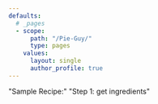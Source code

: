 ```yaml
---
defaults:
  # _pages
  - scope:
      path: "/Pie-Guy/"
      type: pages
    values:
      layout: single
      author_profile: true
---
```

"Sample Recipe:"
"Step 1: get ingredients"
